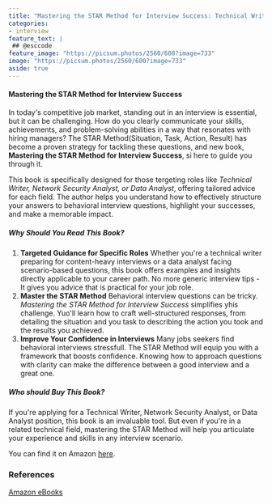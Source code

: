 ```yaml
---
title: "Mastering the STAR Method for Interview Success: Technical Writer, Network Security Analyst, Data Analyst"
categories:
- interview
feature_text: |
 ## @esccode
feature_image: "https://picsum.photos/2560/600?image=733"
image: "https://picsum.photos/2560/600?image=733"
aside: true
---
```


<!-- title: "Mastering the STAR Method for Technical Writer Interviews"
author: "Copyright ©2024 by Jacek Wieteska, esccode.pl"
subtitle: "How to Ace Behavioral Questions and Showcase Your Documentation Expertise" -->

#### Mastering the STAR Method for Interview Success

In today's competitive job market, standing out in an interview is essential, but it can be challenging. How do you clearly communicate your skills, achievements, and problem-solving abilities in a way that resonates with hiring managers? The STAR Method(Situation, Task, Action, Result) has become a proven strategy for tackling these questions, and new book, **Mastering the STAR Method for Interview Success**, si here to guide you through it.

This book is specifically designed for those tergeting roles like *Technical Writer, Network Security Analyst, or Data Analyst*, offering tailored advice for each field. The author helps you understand how to effectively structure your answers to behavioral interview questions, highlight your successes, and make a memorable impact.

##### Why Should You Read This Book?
1. **Targeted Guidance for Specific Roles**
Whether you're a technical writer preparing for content-heavy interviews or a data analyst facing scenario-based questions, this book offers examples and insights directly applicable to your career path. No more generic interview tips - It gives you advice that is practical for your job role.
2. **Master the STAR Method** Behavioral interview questions can be tricky. *Mastering the STAR Method for Interview Success* simplifies yhis challenge. Yuo'll learn how to craft well-structured responses, from detailing the situation and you task to describing the action you took and the results you achieved.
3. **Improve Your Confidence in Interviews** Many jobs seekers find behavioral interviews stressfull. The STAR Method will equip you with a framework that boosts confidence. Knowing how to approach questions with clarity can make the difference between a good interview and a great one.

##### Who should Buy This Book?

If you're applying for a Technical Writer, Network Security Analyst, or Data Analyst position, this book is an invaluable tool. But even if you're in a related technical field, mastering the STAR Method will help you articulate your experience and skills in any interview scenario.

You can find it on Amazon [here](https://www.amazon.com/dp/B0DH4Q2V8P).

### References

[Amazon eBooks](https://www.amazon.com/author/esccode)
